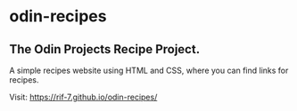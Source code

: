 # odin-recipes
## The Odin Projects Recipe Project.

A simple recipes website using HTML and CSS, where you can find links for recipes.

Visit: https://rif-7.github.io/odin-recipes/

